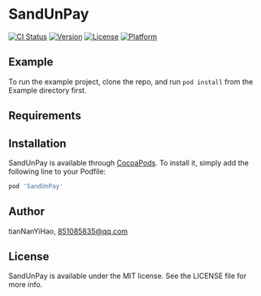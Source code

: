# SandUnPay

[![CI Status](https://img.shields.io/travis/tianNanYiHao/SandUnPay.svg?style=flat)](https://travis-ci.org/tianNanYiHao/SandUnPay)
[![Version](https://img.shields.io/cocoapods/v/SandUnPay.svg?style=flat)](https://cocoapods.org/pods/SandUnPay)
[![License](https://img.shields.io/cocoapods/l/SandUnPay.svg?style=flat)](https://cocoapods.org/pods/SandUnPay)
[![Platform](https://img.shields.io/cocoapods/p/SandUnPay.svg?style=flat)](https://cocoapods.org/pods/SandUnPay)

## Example

To run the example project, clone the repo, and run `pod install` from the Example directory first.

## Requirements

## Installation

SandUnPay is available through [CocoaPods](https://cocoapods.org). To install
it, simply add the following line to your Podfile:

```ruby
pod 'SandUnPay'
```

## Author

tianNanYiHao, 851085835@qq.com

## License

SandUnPay is available under the MIT license. See the LICENSE file for more info.
